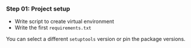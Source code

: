 ### Step 01: Project setup

- Write script to create virtual environment
- Write the first `requirements.txt`

You can select a different `setuptools` version or pin the package versions.

